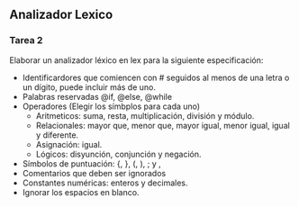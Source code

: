 ## Analizador Lexico
### Tarea 2

Elaborar un analizador léxico en lex para la siguiente especificación: 
- Identificardores que comiencen con # seguidos al menos de una letra o un dígito, puede incluir más de uno.
- Palabras reservadas @if, @else, @while
- Operadores (Elegir los símbplos para cada uno)
  - Aritmeticos: suma, resta, multiplicación, división y módulo.
  - Relacionales: mayor que, menor que, mayor igual, menor igual, igual y diferente.
  - Asignación: igual.
  - Lógicos: disyunción, conjunción y negación.
- Símbolos de puntuación: {, }, (, ), ; y , 
- Comentarios que deben ser ignorados
- Constantes numéricas: enteros y decimales.
- Ignorar los espacios en blanco.
